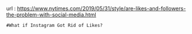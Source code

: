url : https://www.nytimes.com/2019/05/31/style/are-likes-and-followers-the-problem-with-social-media.html

```
#What if Instagram Got Rid of Likes?

```

